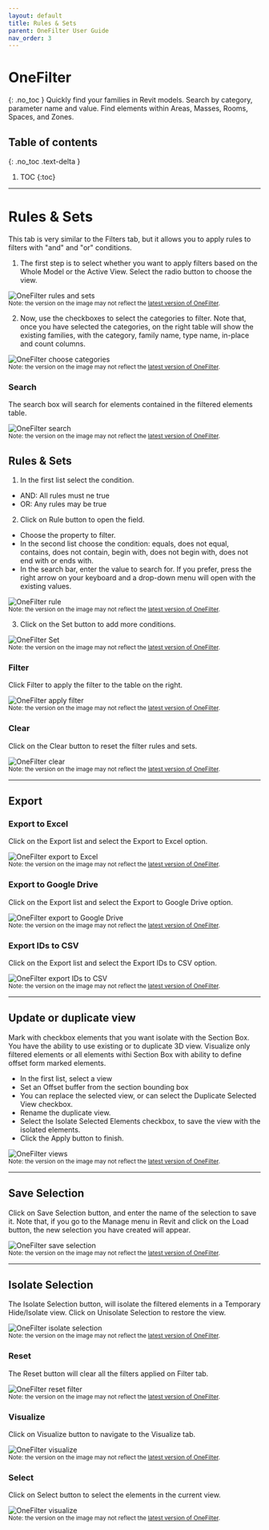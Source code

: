 ```yaml
---
layout: default
title: Rules & Sets
parent: OneFilter User Guide
nav_order: 3
---
```


# OneFilter
{: .no_toc }
Quickly find your families in Revit models. Search by category, parameter name and value. Find elements within Areas, Masses, Rooms, Spaces, and Zones.
## Table of contents
{: .no_toc .text-delta }

1. TOC
{:toc}

---

# Rules & Sets

This tab is very similar to the Filters tab, but it allows you to apply rules to filters with "and" and "or" conditions.

1. The first step is to select whether you want to apply filters based on the Whole Model or the Active View. Select the radio button to choose the view.

![OneFilter rules and sets](../../../assets\images\OneFilter\OF-Rs-WholeModel.gif)  
<sub>Note: the version on the image may not reflect the [latest version of OneFilter](https://diroots.com/revit-plugins/revit-advanced-filter-onefilter/).</sub>

2. Now, use the checkboxes to select the categories to filter. Note that, once you have selected the categories, on the right table will show the existing families, with the category, family name, type name, in-place and count columns.

![OneFilter choose categories](../../../assets\images\OneFilter\OF-Rs-SelectCategories.gif)  
<sub>Note: the version on the image may not reflect the [latest version of OneFilter](https://diroots.com/revit-plugins/revit-advanced-filter-onefilter/).</sub>

### Search

The search box will search for elements contained in the filtered elements table.

![OneFilter search](../../../assets\images\OneFilter\OF-Rs-Search.gif)  
<sub>Note: the version on the image may not reflect the [latest version of OneFilter](https://diroots.com/revit-plugins/revit-advanced-filter-onefilter/).</sub>

## Rules & Sets

1. In the first list select the condition.

- AND: All rules must ne true
- OR: Any rules may be true

2. Click on Rule button to open the field.

- Choose the property to filter.
- In the second list choose the condition: equals, does not equal, contains, does not contain, begin with, does not begin with, does not end with or ends with.
- In the search bar, enter the value to search for. If you prefer, press the right arrow on your keyboard and a drop-down menu will open with the existing values.

![OneFilter rule](../../../assets\images\OneFilter\OF-Rs-Rule.gif)  
<sub>Note: the version on the image may not reflect the [latest version of OneFilter](https://diroots.com/revit-plugins/revit-advanced-filter-onefilter/).</sub>

3. Click on the Set button to add more conditions.

![OneFilter Set](../../../assets\images\OneFilter\OF-Rs-Set.gif)  
<sub>Note: the version on the image may not reflect the [latest version of OneFilter](https://diroots.com/revit-plugins/revit-advanced-filter-onefilter/).</sub>

### Filter

Click Filter to apply the filter to the table on the right.

![OneFilter apply filter](../../../assets\images\OneFilter\OF-Rs-Filter.gif)  
<sub>Note: the version on the image may not reflect the [latest version of OneFilter](https://diroots.com/revit-plugins/revit-advanced-filter-onefilter/).</sub>

### Clear

Click on the Clear button to reset the filter rules and sets.

![OneFilter clear](../../../assets\images\OneFilter\OF-Rs-Clear.gif)  
<sub>Note: the version on the image may not reflect the [latest version of OneFilter](https://diroots.com/revit-plugins/revit-advanced-filter-onefilter/).</sub>

---

## Export

### Export to Excel

Click on the Export list and select the Export to Excel option.

![OneFilter export to Excel](../../../assets\images\OneFilter\OF-Rs-ExportExcel.gif)  
<sub>Note: the version on the image may not reflect the [latest version of OneFilter](https://diroots.com/revit-plugins/revit-advanced-filter-onefilter/).</sub>

### Export to Google Drive

Click on the Export list and select the Export to Google Drive option.

![OneFilter export to Google Drive](../../../assets\images\OneFilter\OF-Rs-ExportDrive.gif)  
<sub>Note: the version on the image may not reflect the [latest version of OneFilter](https://diroots.com/revit-plugins/revit-advanced-filter-onefilter/).</sub>

### Export IDs to CSV

Click on the Export list and select the Export IDs to CSV option.

![OneFilter export IDs to CSV](../../../assets\images\OneFilter\OF-Rs-ExportID.gif)  
<sub>Note: the version on the image may not reflect the [latest version of OneFilter](https://diroots.com/revit-plugins/revit-advanced-filter-onefilter/).</sub>

---

## Update or duplicate view

Mark with checkbox elements that you want isolate with the Section Box. You have the ability to use existing or to duplicate 3D view. Visualize only filtered elements or all elements withi Section Box with ability to define offset form marked elements.

- In the first list, select a view
- Set an Offset buffer from the section bounding box
- You can replace the selected view, or can select the Duplicate Selected View checkbox.
- Rename the duplicate view.
- Select the Isolate Selected Elements checkbox, to save the view with the isolated elements.
- Click the Apply button to finish.

![OneFilter views](../../../assets\images\OneFilter\OF-Rs-View.gif)  
<sub>Note: the version on the image may not reflect the [latest version of OneFilter](https://diroots.com/revit-plugins/revit-advanced-filter-onefilter/).</sub>

---

## Save Selection

Click on Save Selection button, and enter the name of the selection to save it. Note that, if you go to the Manage menu in Revit and click on the Load button, the new selection you have created will appear.

![OneFilter save selection](../../../assets\images\OneFilter\OF-Rs-SaveSelection.gif)  
<sub>Note: the version on the image may not reflect the [latest version of OneFilter](https://diroots.com/revit-plugins/revit-advanced-filter-onefilter/).</sub>

---

## Isolate Selection

The Isolate Selection button, will isolate the filtered elements in a Temporary Hide/Isolate view. Click on Unisolate Selection to restore the view.

![OneFilter isolate selection](../../../assets\images\OneFilter\OF-Rs-Isolate.gif)  
<sub>Note: the version on the image may not reflect the [latest version of OneFilter](https://diroots.com/revit-plugins/revit-advanced-filter-onefilter/).</sub>

### Reset

The Reset button will clear all the filters applied on Filter tab.

![OneFilter reset filter](../../../assets\images\OneFilter\OF-Rs-Reset.gif)  
<sub>Note: the version on the image may not reflect the [latest version of OneFilter](https://diroots.com/revit-plugins/revit-advanced-filter-onefilter/).</sub>

### Visualize

Click on Visualize button to navigate to the Visualize tab.

![OneFilter visualize](../../../assets\images\OneFilter\OF-Rs-Visualize.gif)  
<sub>Note: the version on the image may not reflect the [latest version of OneFilter](https://diroots.com/revit-plugins/revit-advanced-filter-onefilter/).</sub>

### Select

Click on Select button to select the elements in the current view.

![OneFilter visualize](../../../assets\images\OneFilter\OF-Rs-Select.gif)  
<sub>Note: the version on the image may not reflect the [latest version of OneFilter](https://diroots.com/revit-plugins/revit-advanced-filter-onefilter/).</sub>
